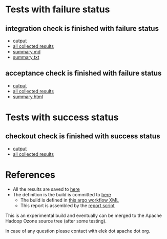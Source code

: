 # Tests with failure status

## integration check is finished with failure status

   * [output](https://raw.githubusercontent.com/elek/ozone-ci-03/master/pr/pr-hdds-2502-mf827/integration/output.log)
   * [all collected results](https://github.com/elek/ozone-ci-03/tree/master/pr/pr-hdds-2502-mf827/integration)
   * [summary.md](https://github.com/elek/ozone-ci-03/tree/master/pr/pr-hdds-2502-mf827/integration/summary.md)
   * [summary.txt](https://github.com/elek/ozone-ci-03/tree/master/pr/pr-hdds-2502-mf827/integration/summary.txt)


## acceptance check is finished with failure status

   * [output](https://raw.githubusercontent.com/elek/ozone-ci-03/master/pr/pr-hdds-2502-mf827/acceptance/output.log)
   * [all collected results](https://github.com/elek/ozone-ci-03/tree/master/pr/pr-hdds-2502-mf827/acceptance)
   * [summary.html](https://elek.github.io/ozone-ci-03/pr/pr-hdds-2502-mf827/acceptance/summary.html)



# Tests with success status

## checkout check is finished with success status

   * [output](https://raw.githubusercontent.com/elek/ozone-ci-03/master/pr/pr-hdds-2502-mf827/checkout/output.log)
   * [all collected results](https://github.com/elek/ozone-ci-03/tree/master/pr/pr-hdds-2502-mf827/checkout)




# References

 * All the results are saved to [here](https://github.com/elek/ozone-ci-03/tree/master/pr/pr-hdds-2502-mf827/)
 * The definition is the build is committed to [here](https://github.com/elek/argo-ozone)
    * The build is defined in [this argo workflow XML](https://github.com/elek/argo-ozone/blob/master/ozone-build.yaml)
    * This report is assembled by the [report script](https://github.com/elek/argo-ozone/blob/master/scripts/report.sh)

This is an experimental build and eventually can be merged to the Apache Hadoop Ozone source tree (after some testing).

In case of any question please contact with elek dot apache dot org.
